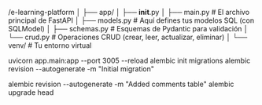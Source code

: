 /e-learning-platform
│
├── app/
│   ├── __init__.py
│   ├── main.py         # El archivo principal de FastAPI
│   ├── models.py       # Aquí defines tus modelos SQL (con SQLModel)
│   ├── schemas.py      # Esquemas de Pydantic para validación
│   └── crud.py         # Operaciones CRUD (crear, leer, actualizar, eliminar)
│
└── venv/               # Tu entorno virtual


uvicorn app.main:app --port 3005 --reload
alembic init migrations
alembic revision --autogenerate -m "Initial migration"

alembic revision --autogenerate -m "Added comments table"
alembic upgrade head
